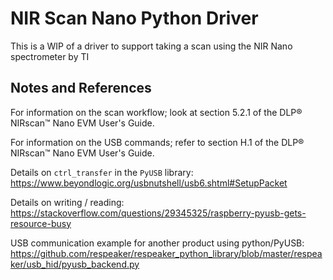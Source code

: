 # NIR Scan Nano Python Driver
This is a WIP of a driver to support taking a scan using the NIR Nano spectrometer by TI

## Notes and References
For information on the scan workflow; look at section 5.2.1 of the DLP® NIRscan™ Nano EVM User's Guide.

For information on the USB commands; refer to section H.1 of the DLP® NIRscan™ Nano EVM User's Guide.

Details on `ctrl_transfer` in the `PyUSB` library: https://www.beyondlogic.org/usbnutshell/usb6.shtml#SetupPacket

Details on writing / reading: https://stackoverflow.com/questions/29345325/raspberry-pyusb-gets-resource-busy

USB communication example for another product using python/PyUSB: https://github.com/respeaker/respeaker_python_library/blob/master/respeaker/usb_hid/pyusb_backend.py 

